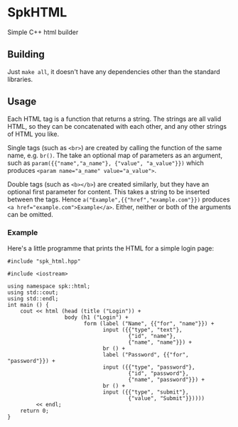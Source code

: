 # SpkHTML  

Simple C++ html builder

## Building  

Just `make all`, it doesn't have any dependencies other than the standard libraries.

## Usage  

Each HTML tag is a function that returns a string. The strings are all valid HTML, so they can be concatenated with each other, and any other strings of HTML you like.

Single tags (such as `<br>`) are created by calling the function of the same name, e.g. `br()`. The take an optional map of parameters as an argument, such as `param({{"name","a_name"}, {"value", "a_value"}})` which produces `<param name="a_name" value="a_value">`.

Double tags (such as `<b></b>`) are created similarly, but they have an optional first parameter for content. This takes a string to be inserted between the tags. Hence `a("Example",{{"href","example.com"}})` produces `<a href="example.com">Example</a>`. Either, neither or both of the arguments can be omitted.


### Example  

Here's a little programme that prints the HTML for a simple login page:
```
#include "spk_html.hpp"

#include <iostream>

using namespace spk::html;
using std::cout;
using std::endl;
int main () {
    cout << html (head (title ("Login")) +
                  body (h1 ("Login") +
                        form (label ("Name", {{"for", "name"}}) +
                              input ({{"type", "text"},
                                      {"id", "name"},
                                      {"name", "name"}}) +
                              br () +
                              label ("Password", {{"for", "password"}}) +
                              input ({{"type", "password"},
                                      {"id", "password"},
                                      {"name", "password"}}) +
                              br () +
                              input ({{"type", "submit"},
                                      {"value", "Submit"}}))))
         << endl;
    return 0;
}
```

